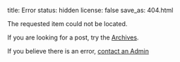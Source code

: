 title: Error
status: hidden
license: false
save_as: 404.html

The requested item could not be located.

If you are looking for a post, try the
[Archives](/archives.html).

If you believe there is an error, [contact
an Admin](mailto:admin@tech-collective.com)

